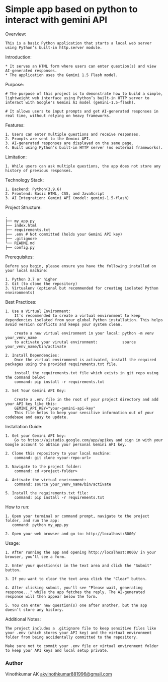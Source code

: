 # Simple app based on python to interact with gemini API
Overview:

    This is a basic Python application that starts a local web server using Python’s built-in http.server module.

Introduction:

    * It serves an HTML form where users can enter question(s) and view AI-generated responses.
    * The application uses the Gemini 1.5 Flash model.

Purpose:

    # The purpose of this project is to demonstrate how to build a simple, lightweight web interface using Python’s built-in HTTP server to interact with Google's Gemini AI model (gemini-1.5-flash). 

    # It allows users to input prompts and get AI-generated responses in real time, without relying on heavy frameworks.

Features:

    1. Users can enter multiple questions and receive responses.
    2. Prompts are sent to the Gemini API.
    3. AI-generated responses are displayed on the same page.
    4. Built using Python’s built-in HTTP server (no external frameworks).

Limitation:

    1. While users can ask multiple questions, the app does not store any history of previous responses.

Technology Stack:

    1. Backend: Python(3.9.6)
    2. Frontend: Basic HTML, CSS, and JavaScript
    3. AI Integration: Gemini API (model: gemini-1.5-flash)


Project Structure:

    .
    ├── my_app.py
    ├── index.html
    ├── requirements.txt
    ├── .env # Not committed (holds your Gemini API key)
    ├── .gitignore
    └── README.md
    ├── config.py


Prerequisites:

    Before you begin, please ensure you have the following installed on your local machine:

    1. Python 3.7 or higher
    2. Git (to clone the repository)
    3. Virtualenv (optional but recommended for creating isolated Python environments)

Best Practices:

    1. Use a Virtual Environment:
        It’s recommended to create a virtual environment to keep dependencies isolated from your global Python installation. This helps avoid version conflicts and keeps your system clean.

        create a new virtual environment in your local: python -m venv your_venv_name
        to activate your virutal environment:           source your_venv_name/bin/activate 

    2. Install Dependencies:
        Once the virtual environment is activated, install the required packages using the provided requirements.txt file.

        install the requirements.txt file which exists in git repo using the command below:
        command: pip install -r requirements.txt

    3. Set Your Gemini API Key:

        Create a .env file in the root of your project directory and add your API key like this:        
        GEMINI_API_KEY="your-gemini-api-key"
        This file helps to keep your sensitive information out of your codebase and easy to update.




Installation Guide:

    1. Get your Gemini API key:
        Go to https://aistudio.google.com/app/apikey and sign in with your Google account to obtain your personal Gemini API key.

    2. Clone this repository to your local machine:
        command: git clone <your-repo-url>

    3. Navigate to the project folder:
        command: cd <project-folder>
    
    4. Activate the virtual environment:
        command: source your_venv_name/bin/activate
    
    5. Install the requirements.txt file:
        command: pip install -r requirements.txt
    
    
How to run:

    1. Open your terminal or command prompt, navigate to the project folder, and run the app:
       command: python my_app.py

    2. Open your web browser and go to: http://localhost:8000/


Usage:

    1. After running the app and opening http://localhost:8000/ in your browser, you’ll see a form.

    2. Enter your question(s) in the text area and click the "Submit" button.

    3. If you want to clear the text area click the "Clear" button.

    4. After clicking submit, you'll see "Please wait, generating response..." while the app fetches the reply. The AI-generated response will then appear below the form.

    5. You can enter new question(s) one after another, but the app doesn’t store any history.


Additional Notes:

    The project includes a .gitignore file to keep sensitive files like your .env (which stores your API key) and the virtual environment folder from being accidentally committed to the repository.

    Make sure not to commit your .env file or virtual environment folder to keep your API keys and local setup private.





### Author
Vinothkumar AK
[akvinothkumar881996@gmail.com](mailto:akvinothkumar881996@gmail.com)